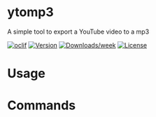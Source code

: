 ytomp3
======

A simple tool to export a YouTube video to a mp3

[![oclif](https://img.shields.io/badge/cli-oclif-brightgreen.svg)](https://oclif.io)
[![Version](https://img.shields.io/npm/v/ytomp3.svg)](https://npmjs.org/package/ytomp3)
[![Downloads/week](https://img.shields.io/npm/dw/ytomp3.svg)](https://npmjs.org/package/ytomp3)
[![License](https://img.shields.io/npm/l/ytomp3.svg)](https://github.com/Liinkiing/ytomp3/blob/master/package.json)

<!-- toc -->
# Usage
<!-- usage -->
# Commands
<!-- commands -->
